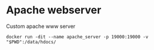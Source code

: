 # Apache webserver  

Custom apache www server  

```shell
docker run -dit --name apache_server -p 19000:19000 -v "$PWD":/data/hdocs/
```
